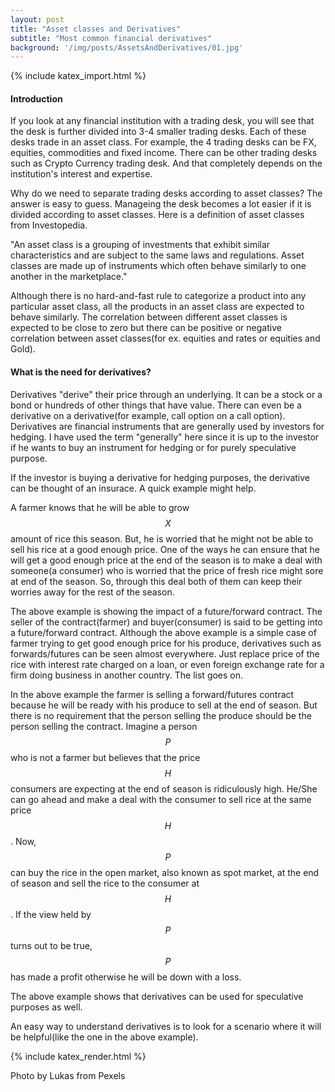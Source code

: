```yaml
---
layout: post
title: "Asset classes and Derivatives"
subtitle: "Most common financial derivatives"
background: '/img/posts/AssetsAndDerivatives/01.jpg'
---
```


{% include katex_import.html %}

<h4> Introduction </h4>
If you look at any financial institution with a trading desk, you will see that the desk is further divided into 3-4 smaller trading desks. Each of these desks trade in an asset class. For example, the 4 trading desks can be FX, equities, commodities and fixed income. There can be other trading desks such as Crypto Currency trading desk. And that completely depends on the institution's interest and expertise.

Why do we need to separate trading desks according to asset classes?
The answer is easy to guess. Manageing the desk becomes a lot easier if it is divided according to asset classes. Here is a definition of asset classes from Investopedia.

"An asset class is a grouping of investments that exhibit similar characteristics and are subject to the same laws and regulations. Asset classes are made up of instruments which often behave similarly to one another in the marketplace."

Although there is no hard-and-fast rule to categorize a product into any particular asset class, all the products in an asset class are expected to behave similarly. The correlation between different asset classes is expected to be close to zero but there can be positive or negative correlation between asset classes(for ex. equities and rates or equities and Gold).


<h4>What is the need for derivatives?</h4>

Derivatives "derive" their price through an underlying. It can be a stock or a bond or hundreds of other things that have value. There can even be a derivative on a derivative(for example, call option on a call option). Derivatives are financial instruments that are generally used by investors for hedging. I have used the term "generally" here since it is up to the investor if he wants to buy an instrument for hedging or for purely speculative purpose.

If the investor is buying a derivative for hedging purposes, the derivative can be thought of an insurace. A quick example might help.

A farmer knows that he will be able to grow $$X$$ amount of rice this season. But, he is worried that he might not be able to sell his rice at a good enough price. One of the ways he can ensure that he will get a good enough price at the end of the season is to make a deal with someone(a consumer) who is worried that the price of fresh rice might sore at end of the season. So, through this deal both of them can keep their worries away for the rest of the season.

The above example is showing the impact of a future/forward contract. The seller of the contract(farmer) and buyer(consumer) is said to be getting into a future/forward contract. Although the above example is a simple case of farmer trying to get good enough price for his produce, derivatives such as forwards/futures can be seen almost everywhere. Just replace price of the rice with interest rate charged on a loan, or even foreign exchange rate for a firm doing business in another country. The list goes on. 

In the above example the farmer is selling a forward/futures contract because he will be ready with his produce to sell at the end of season. But there is no requirement that the person selling the produce should be the person selling the contract. Imagine a person $$P$$ who is not a farmer but believes that the price $$H$$ consumers are expecting at the end of season is ridiculously high. He/She can go ahead and make a deal with the consumer to sell rice at the same price $$H$$. Now, $$P$$ can buy the rice in the open market, also known as spot market, at the end of season and sell the rice to the consumer at $$H$$. If the view held by $$P$$ turns out to be true, $$P$$ has made a profit otherwise he will be down with a loss.

The above example shows that derivatives can be used for speculative purposes as well.

An easy way to understand derivatives is to look for a scenario where it will be helpful(like the one in the above example). 


{% include katex_render.html %}

Photo by Lukas from Pexels

